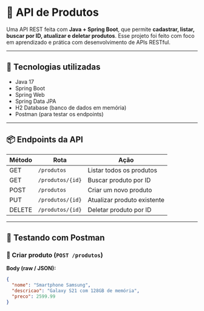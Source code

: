 # 🛒 API de Produtos

Uma API REST feita com **Java + Spring Boot**, que permite **cadastrar, listar, buscar por ID, atualizar e deletar produtos**. Esse projeto foi feito com foco em aprendizado e prática com desenvolvimento de APIs RESTful.

---

## 🚀 Tecnologias utilizadas

- Java 17  
- Spring Boot  
- Spring Web  
- Spring Data JPA  
- H2 Database (banco de dados em memória)  
- Postman (para testar os endpoints)

---

## 📦 Endpoints da API

| Método | Rota              | Ação                          |
|--------|-------------------|-------------------------------|
| GET    | `/produtos`       | Listar todos os produtos      |
| GET    | `/produtos/{id}`  | Buscar produto por ID         |
| POST   | `/produtos`       | Criar um novo produto         |
| PUT    | `/produtos/{id}`  | Atualizar produto existente   |
| DELETE | `/produtos/{id}`  | Deletar produto por ID        |

---

## 🧪 Testando com Postman

### 🔹 Criar produto (`POST /produtos`)
**Body (raw / JSON):**
```json
{
  "nome": "Smartphone Samsung",
  "descricao": "Galaxy S21 com 128GB de memória",
  "preco": 2599.99
}
